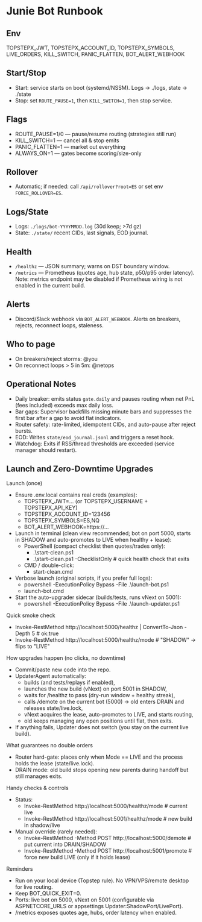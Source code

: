 # Junie Bot Runbook

## Env

TOPSTEPX_JWT, TOPSTEPX_ACCOUNT_ID, TOPSTEPX_SYMBOLS, LIVE_ORDERS, KILL_SWITCH, PANIC_FLATTEN, BOT_ALERT_WEBHOOK

## Start/Stop

- Start: service starts on boot (systemd/NSSM). Logs → ./logs, state → ./state
- Stop: set `ROUTE_PAUSE=1`, then `KILL_SWITCH=1`, then stop service.

## Flags

- ROUTE_PAUSE=1/0 — pause/resume routing (strategies still run)
- KILL_SWITCH=1 — cancel all & stop emits
- PANIC_FLATTEN=1 — market out everything
- ALWAYS_ON=1 — gates become scoring/size-only

## Rollover

- Automatic; if needed: call `/api/rollover?root=ES` or set env `FORCE_ROLLOVER=ES`.

## Logs/State

- Logs: `./logs/bot-YYYYMMDD.log` (30d keep; >7d gz)
- State: `./state/` recent CIDs, last signals, EOD journal.

## Health

- `/healthz` — JSON summary; warns on DST boundary window.
- `/metrics` — Prometheus (quotes age, hub state, p50/p95 order latency). Note: metrics endpoint may be disabled if Prometheus wiring is not enabled in the current build.

## Alerts

- Discord/Slack webhook via `BOT_ALERT_WEBHOOK`. Alerts on breakers, rejects, reconnect loops, staleness.

## Who to page

- On breakers/reject storms: @you
- On reconnect loops > 5 in 5m: @netops

## Operational Notes

- Daily breaker: emits status `gate.daily` and pauses routing when net PnL (fees included) exceeds max daily loss.
- Bar gaps: Supervisor backfills missing minute bars and suppresses the first bar after a gap to avoid flat indicators.
- Router safety: rate-limited, idempotent CIDs, and auto-pause after reject bursts.
- EOD: Writes `state/eod_journal.jsonl` and triggers a reset hook.
- Watchdog: Exits if RSS/thread thresholds are exceeded (service manager should restart).


## Launch and Zero-Downtime Upgrades

Launch (once)
- Ensure .env.local contains real creds (examples):
  - TOPSTEPX_JWT=... (or TOPSTEPX_USERNAME + TOPSTEPX_API_KEY)
  - TOPSTEPX_ACCOUNT_ID=123456
  - TOPSTEPX_SYMBOLS=ES,NQ
  - BOT_ALERT_WEBHOOK=https://...
- Launch in terminal (clean view recommended; bot on port 5000, starts in SHADOW and auto-promotes to LIVE when healthy + lease):
  - PowerShell (compact checklist then quotes/trades only):
    - .\start-clean.ps1
    - .\start-clean.ps1 -ChecklistOnly   # quick health check that exits
  - CMD / double-click:
    - start-clean.cmd
- Verbose launch (original scripts, if you prefer full logs):
  - powershell -ExecutionPolicy Bypass -File .\launch-bot.ps1
  - launch-bot.cmd
- Start the auto-upgrader sidecar (builds/tests, runs vNext on 5001):
  - powershell -ExecutionPolicy Bypass -File .\launch-updater.ps1

Quick smoke check
- Invoke-RestMethod http://localhost:5000/healthz        | ConvertTo-Json -Depth 5  # ok:true
- Invoke-RestMethod http://localhost:5000/healthz/mode   # "SHADOW" → flips to "LIVE"

How upgrades happen (no clicks, no downtime)
- Commit/paste new code into the repo.
- UpdaterAgent automatically:
  - builds (and tests/replays if enabled),
  - launches the new build (vNext) on port 5001 in SHADOW,
  - waits for /healthz to pass (dry-run window + healthy streak),
  - calls /demote on the current bot (5000) → old enters DRAIN and releases state/live.lock,
  - vNext acquires the lease, auto-promotes to LIVE, and starts routing,
  - old keeps managing any open positions until flat, then exits.
- If anything fails, Updater does not switch (you stay on the current live build).

What guarantees no double orders
- Router hard-gate: places only when Mode == LIVE and the process holds the lease (state/live.lock).
- DRAIN mode: old build stops opening new parents during handoff but still manages exits.

Handy checks & controls
- Status:
  - Invoke-RestMethod http://localhost:5000/healthz/mode  # current live
  - Invoke-RestMethod http://localhost:5001/healthz/mode  # new build in shadow/live
- Manual override (rarely needed):
  - Invoke-RestMethod -Method POST http://localhost:5000/demote   # put current into DRAIN/SHADOW
  - Invoke-RestMethod -Method POST http://localhost:5001/promote  # force new build LIVE (only if it holds lease)

Reminders
- Run on your local device (Topstep rule). No VPN/VPS/remote desktop for live routing.
- Keep BOT_QUICK_EXIT=0.
- Ports: live bot on 5000, vNext on 5001 (configurable via ASPNETCORE_URLS or appsettings Updater:ShadowPort/LivePort).
- /metrics exposes quotes age, hubs, order latency when enabled.
